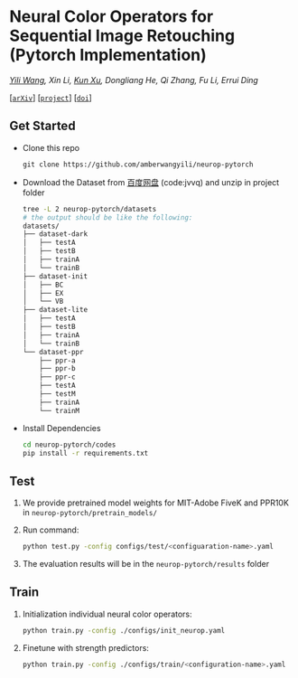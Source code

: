# Neural Color Operators for Sequential Image Retouching (Pytorch Implementation) 

*[Yili Wang](https://yili.host), Xin Li, [Kun Xu](https://cg.cs.tsinghua.edu.cn/people/~kun/), Dongliang He, Qi Zhang, Fu Li, Errui Ding*


[[`arXiv`](https://arxiv.org/abs/2207.08080)] [[`project`](https://amberwangyili.github.io/neurop)] [[`doi`](https://www.ecva.net/papers/eccv_2022/papers_ECCV/html/4401_ECCV_2022_paper.php)]

## Get Started

- Clone this repo

  ```
  git clone https://github.com/amberwangyili/neurop-pytorch
  ```
  
- Download the Dataset from [百度网盘](https://pan.baidu.com/s/1GD1VzZhSoRG6qOQ55u2buQ) (code:jvvq) and unzip in project folder

  ```bash
  tree -L 2 neurop-pytorch/datasets
  # the output should be like the following:
  datasets/
  ├── dataset-dark
  │   ├── testA
  │   ├── testB
  │   ├── trainA
  │   └── trainB
  ├── dataset-init
  │   ├── BC
  │   ├── EX
  │   └── VB
  ├── dataset-lite
  │   ├── testA
  │   ├── testB
  │   ├── trainA
  │   └── trainB
  └── dataset-ppr
      ├── ppr-a
      ├── ppr-b
      ├── ppr-c
      ├── testA
      ├── testM
      ├── trainA
      └── trainM
  ```

- Install Dependencies

  ```bash 
  cd neurop-pytorch/codes
  pip install -r requirements.txt 
  ```

## Test

1. We provide pretrained model weights for MIT-Adobe FiveK and PPR10K in `neurop-pytorch/pretrain_models/`

1. Run command:

   ```bash
   python test.py -config configs/test/<configuaration-name>.yaml 
   ```

2. The evaluation results will be in the `neurop-pytorch/results` folder

## Train

1. Initialization individual neural color operators:
   
   ```bash
   python train.py -config ./configs/init_neurop.yaml 
   ```

2. Finetune with strength predictors:

   ```bash
   python train.py -config ./configs/train/<configuration-name>.yaml 
   ```


